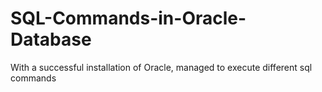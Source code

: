 # SQL-Commands-in-Oracle-Database
With a successful installation of Oracle, managed to execute different sql commands
